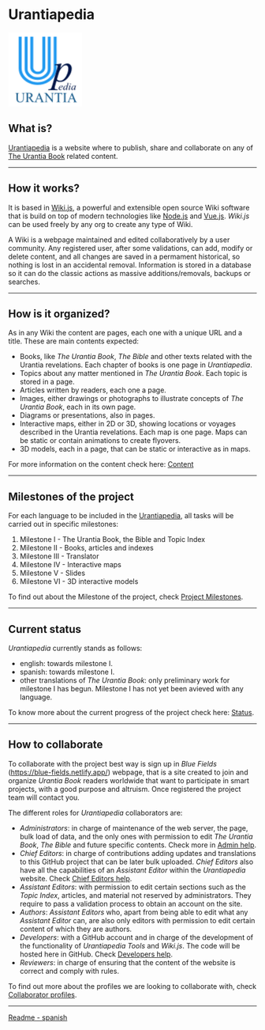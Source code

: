 # Urantiapedia

<img src="./app/uplogo.svg" alt="Urantiapedia" width="150"/>

## What is?

[Urantiapedia](https://urantiapedia.org) is a website where to publish, share and collaborate on any of [The Urantia Book](https://www.urantia.org/) related content.

---

## How it works?

It is based in [Wiki.js](https://js.wiki/), a powerful and extensible open source Wiki software that is build on top of modern technologies like [Node.js](https://nodejs.org/) and [Vue.js](https://vuejs.org/). *Wiki.js* can be used freely by any org to create any type of Wiki.

A Wiki is a webpage maintained and edited collaboratively by a user community. Any registered user, after some validations, can add, modify or delete content, and all changes are saved in a permament historical, so nothing is lost in an accidental removal. Information is stored in a database so it can do the classic actions as massive additions/removals, backups or searches.

---

## How is it organized?

As in any Wiki the content are pages, each one with a unique URL and a title. These are main contents expected:

* Books, like *The Urantia Book*, *The Bible* and other texts related with the Urantia revelations. Each chapter of books is one page in *Urantiapedia*.
* Topics about any matter mentioned in *The Urantia Book*. Each topic is stored in a page.
* Articles written by readers, each one a page.
* Images, either drawings or photographs to illustrate concepts of *The Urantia Book*, each in its own page.
* Diagrams or presentations, also in pages.
* Interactive maps, either in 2D or 3D, showing locations or voyages described in the Urantia revelations. Each map is one page. Maps can be static or contain animations to create flyovers.
* 3D models, each in a page, that can be static or interactive as in maps.

For more information on the content check here: [Content](https://urantiapedia.org/en/help/content.md)

---

## Milestones of the project

For each language to be included in the [Urantiapedia](https://urantiapedia.org), all tasks will be carried out in specific milestones:
1. Milestone I - The Urantia Book, the Bible and Topic Index
2. Milestone II - Books, articles and indexes
3. Milestone III - Translator
4. Milestone IV - Interactive maps
5. Milestone V - Slides
6. Milestone VI - 3D interactive models

To find out about the Milestone of the project, check [Project Milestones](https://urantiapedia.org/en/help/phases).

---
## Current status

*Urantiapedia* currently stands as follows:
* english: towards milestone I.
* spanish: towards milestone I.
* other translations of *The Urantia Book*: only preliminary work for milestone I has begun.
Milestone I has not yet been avieved with any language.

To know more about the current progress of the project check here: [Status](https://urantiapedia.org/en/help/status).

---
## How to collaborate

To collaborate with the project best way is sign up in *Blue Fields* (https://blue-fields.netlify.app/) webpage, that is a site created to join and organize *Urantia Book* readers worldwide that want to participate in smart projects, with a good purpose and altruism. Once registered the project team will contact you.

The different roles for *Urantiapedia* collaborators are:
* *Administrators*: in charge of maintenance of the web server, the page, bulk load of data, and the only ones with permission to edit *The Urantia Book*, *The Bible* and future specific contents. Check more in [Admin help](https://urantiapedia.org/en/help/admin).
* *Chief Editors*: in charge of contributions adding updates and translations to this GitHub project that can be later bulk uploaded. *Chief Editors* also have all the capabilities of an *Assistant Editor* within the *Urantiapedia* website. Check [Chief Editors help](https://urantiapedia.org/en/help/github).
* *Assistant Editors*: with permission to edit certain sections such as the *Topic Index*, articles, and material not reserved by administrators. They require to pass a validation process to obtain an account on the site.
* *Authors*: *Assistant Editors* who, apart from being able to edit what any *Assistant Editor* can, are also only editors with permission to edit certain content of which they are authors.
* *Developers*: with a GitHub account and in charge of the development of the functionality of *Urantiapedia Tools* and *Wiki.js*. The code will be hosted here in GitHub. Check [Developers help](https://urantiapedia.org/en/help/devs).
* *Reviewers*: in charge of ensuring that the content of the website is correct and comply with rules.

To find out more about the profiles we are looking to collaborate with, check [Collaborator profiles](https://urantiapedia.org/en/help/roles).

---

[Readme - spanish](https://github.com/JanHerca/urantiapedia/blob/master/README_es.md)
